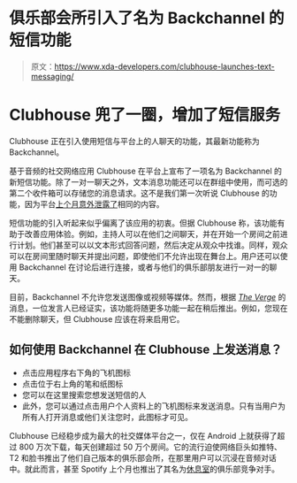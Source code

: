 # 俱乐部会所引入了名为 Backchannel 的短信功能

> 原文：<https://www.xda-developers.com/clubhouse-launches-text-messaging/>

# Clubhouse 兜了一圈，增加了短信服务

Clubhouse 正在引入使用短信与平台上的人聊天的功能，其最新功能称为 Backchannel。

基于音频的社交网络应用 Clubhouse 在平台上宣布了一项名为 Backchannel 的新短信功能。除了一对一聊天之外，文本消息功能还可以在群组中使用，而可选的第二个收件箱可以存储您的消息请求。这不是我们第一次听说 Clubhouse 的功能，因为平台[上个月意外泄露了](https://www.theverge.com/2021/6/21/22543877/clubhouse-backchannel-text-chat-private-leaked-feature)相同的内容。

短信功能的引入听起来似乎偏离了该应用的初衷。但据 Clubhouse 称，该功能有助于改善应用体验。例如，主持人可以在他们之间聊天，并在开始一个房间之前进行计划。他们甚至可以以文本形式回答问题，然后决定从观众中找谁。同样，观众可以在房间里随时聊天并提出问题，即使他们不允许出现在舞台上。用户还可以使用 Backchannel 在讨论后进行连接，或者与他们的俱乐部朋友进行一对一的聊天。

目前，Backchannel 不允许您发送图像或视频等媒体。然而，根据 *[The Verge](https://www.theverge.com/2021/7/14/22576771/clubhouse-dm-backchannel-update-message)* 的消息，一位发言人已经证实，该功能将随更多功能一起在稍后推出。例如，您现在不能删除聊天，但 Clubhouse 应该在将来启用它。

## 如何使用 Backchannel 在 Clubhouse 上发送消息？

*   点击应用程序右下角的飞机图标
*   点击位于右上角的笔和纸图标
*   您可以在这里搜索您想发送短信的人
*   此外，您可以通过点击用户个人资料上的飞机图标来发送消息。只有当用户为所有人打开消息或他们关注您时，此图标才可见。

Clubhouse 已经稳步成为最大的社交媒体平台之一，仅在 Android 上就获得了超过 800 万次下载，每天创建超过 50 万个房间。它的流行迫使网络巨头如推特、T2 和脸书推出了他们自己版本的俱乐部会所，在那里用户可以沉浸在音频对话中。就此而言，甚至 Spotify 上个月也推出了其名为[休息室](https://www.xda-developers.com/spotify-greenroom-clubhouse/)的俱乐部竞争对手。